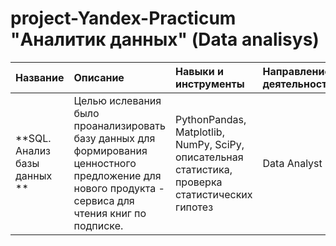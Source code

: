 # project-Yandex-Practicum "Аналитик данных" (Data analisys)



| Название              | Описание               | Навыки и инструменты|        Направление деятельности|
| :-------------------- | :--------------------- |:---------------------------|:----------------|
| **SQL. Анализ базы данных ** | Целью ислевания было проанализировать базу данных для формирования ценностного предложение для нового продукта - сервиса для чтения книг по подписке.| PythonPandas, Matplotlib, NumPy, SciPy, описательная статистика, проверка статистических гипотез | Data Analyst|
